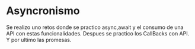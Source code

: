 # Asyncronismo
Se realizo uno retos donde se practico async,await y el consumo de una API con estas funcionalidades. Despues se practico los CallBacks con API. Y por ultimo las promesas.
